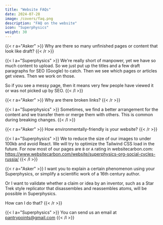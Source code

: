 ```yaml
---
title: "Website FAQs"
date: 2024-07-28
image: /covers/faq.png
description: "FAQ on the website"
icon: "Superphysics"
weight: 30
---
```



{{< r a="Asker" >}}
Why are there so many unfinished pages or content that look like draft?
{{< /r >}}


{{< l a="Superphysics" >}}
We're really short of manpower, yet we have so much content to upload. So we just put up the titles and a few draft paragraphs for SEO (Google) to catch. Then we see which pages or articles get views. Then we work on those. 

So if you see a messy page, then it means very few people have viewed it or was not picked up by SEO. 
{{< /l >}}



{{< r a="Asker" >}}
Why are there broken links?
{{< /r >}}


{{< l a="Superphysics" >}}
Sometimes, we find a better arrangement for the content and we transfer them or merge them with others. This is common during breaking changes. 
{{< /l >}}


{{< r a="Asker" >}}
How environmentally-friendly is your website?
{{< /r >}}

{{< l a="Superphysics" >}}
We to reduce the size of our images to under 100kb and avoid React. We will try to optimize the Tailwind CSS load in the future. For now most of our pages are `B` or `A` rating in websitecarbon.com: https://www.websitecarbon.com/website/superphysics-org-social-cycles-russia/
{{< /l >}}


{{< r a="Asker" >}}
I want you to explain a certain phenomenon using your Superphysics, or simplify a scientific work of a 16th century author. 

Or I want to validate whether a claim or idea by an inventor, such as a Star Trek style replicator that disassembles and reassembles atoms, will be possible in Superphysics. 

How can I do that?
{{< /r >}}


{{< l a="Superphysics" >}}
You can send us an email at pantrypoints@gmail.com 
{{< /l >}}

